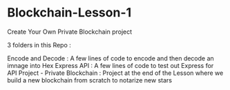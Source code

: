 # Blockchain-Lesson-1
Create Your Own Private Blockchain project

3 folders in this Repo : 

Encode and Decode : A few lines of code to encode and then decode an imnage into Hex
Express API : A few lines of code to test out Express for API
Project - Private Blockchain : Project at the end of the Lesson where we build a new blockchain from scratch to notarize new stars
